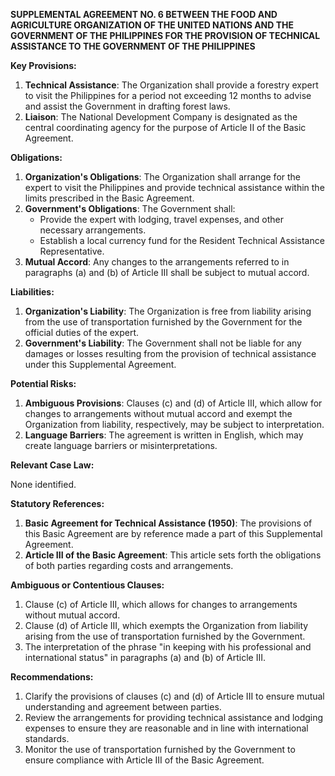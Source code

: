 **SUPPLEMENTAL AGREEMENT NO. 6 BETWEEN THE FOOD AND AGRICULTURE ORGANIZATION OF THE UNITED NATIONS AND THE GOVERNMENT OF THE PHILIPPINES FOR THE PROVISION OF TECHNICAL ASSISTANCE TO THE GOVERNMENT OF THE PHILIPPINES**

**Key Provisions:**

1. **Technical Assistance**: The Organization shall provide a forestry expert to visit the Philippines for a period not exceeding 12 months to advise and assist the Government in drafting forest laws.
2. **Liaison**: The National Development Company is designated as the central coordinating agency for the purpose of Article II of the Basic Agreement.

**Obligations:**

1. **Organization's Obligations**: The Organization shall arrange for the expert to visit the Philippines and provide technical assistance within the limits prescribed in the Basic Agreement.
2. **Government's Obligations**: The Government shall:
	* Provide the expert with lodging, travel expenses, and other necessary arrangements.
	* Establish a local currency fund for the Resident Technical Assistance Representative.
3. **Mutual Accord**: Any changes to the arrangements referred to in paragraphs (a) and (b) of Article III shall be subject to mutual accord.

**Liabilities:**

1. **Organization's Liability**: The Organization is free from liability arising from the use of transportation furnished by the Government for the official duties of the expert.
2. **Government's Liability**: The Government shall not be liable for any damages or losses resulting from the provision of technical assistance under this Supplemental Agreement.

**Potential Risks:**

1. **Ambiguous Provisions**: Clauses (c) and (d) of Article III, which allow for changes to arrangements without mutual accord and exempt the Organization from liability, respectively, may be subject to interpretation.
2. **Language Barriers**: The agreement is written in English, which may create language barriers or misinterpretations.

**Relevant Case Law:**

None identified.

**Statutory References:**

1. **Basic Agreement for Technical Assistance (1950)**: The provisions of this Basic Agreement are by reference made a part of this Supplemental Agreement.
2. **Article III of the Basic Agreement**: This article sets forth the obligations of both parties regarding costs and arrangements.

**Ambiguous or Contentious Clauses:**

1. Clause (c) of Article III, which allows for changes to arrangements without mutual accord.
2. Clause (d) of Article III, which exempts the Organization from liability arising from the use of transportation furnished by the Government.
3. The interpretation of the phrase "in keeping with his professional and international status" in paragraphs (a) and (b) of Article III.

**Recommendations:**

1. Clarify the provisions of clauses (c) and (d) of Article III to ensure mutual understanding and agreement between parties.
2. Review the arrangements for providing technical assistance and lodging expenses to ensure they are reasonable and in line with international standards.
3. Monitor the use of transportation furnished by the Government to ensure compliance with Article III of the Basic Agreement.